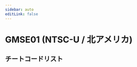 ```yaml
---
sidebar: auto
editLink: false
---
```


# GMSE01 (NTSC-U / 北アメリカ)

## チートコードリスト

<!-- injectionpoint -->
